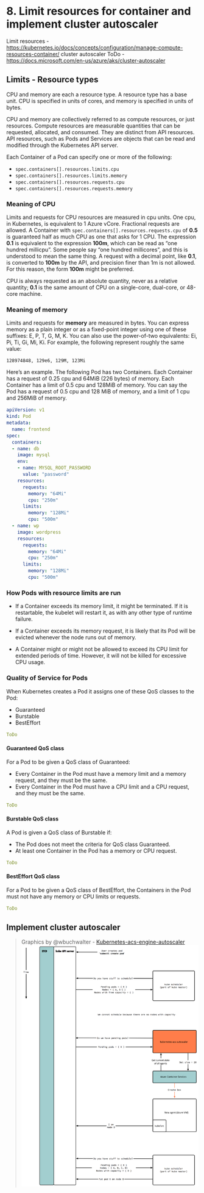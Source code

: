 # 8. Limit resources for container and implement cluster autoscaler


Limit resources  - https://kubernetes.io/docs/concepts/configuration/manage-compute-resources-container/
cluster autoscaler ToDo - https://docs.microsoft.com/en-us/azure/aks/cluster-autoscaler

## Limits - Resource types
CPU and memory are each a resource type. A resource type has a base unit. CPU is specified in units of cores, and memory is specified in units of bytes.

CPU and memory are collectively referred to as compute resources, or just resources. Compute resources are measurable quantities that can be requested, allocated, and consumed. They are distinct from API resources. API resources, such as Pods and Services are objects that can be read and modified through the Kubernetes API server.

Each Container of a Pod can specify one or more of the following:

- `spec.containers[].resources.limits.cpu`
- `spec.containers[].resources.limits.memory`
- `spec.containers[].resources.requests.cpu`
- `spec.containers[].resources.requests.memory`

### Meaning of CPU

Limits and requests for CPU resources are measured in cpu units. One cpu, in Kubernetes, is equivalent to 1 Azure vCore. Fractional requests are allowed. A Container with `spec.containers[].resources.requests.cpu` of **0.5** is guaranteed half as much CPU as one that asks for 1 CPU. The expression **0.1** is equivalent to the expression **100m**, which can be read as “one hundred millicpu”. Some people say “one hundred millicores”, and this is understood to mean the same thing. A request with a decimal point, like **0.1**, is converted to **100m** by the API, and precision finer than 1m is not allowed. For this reason, the form **100m** might be preferred.

CPU is always requested as an absolute quantity, never as a relative quantity; **0.1** is the same amount of CPU on a single-core, dual-core, or 48-core machine.

### Meaning of memory

Limits and requests for **memory** are measured in bytes. You can express memory as a plain integer or as a fixed-point integer using one of these suffixes: E, P, T, G, M, K. You can also use the power-of-two equivalents: Ei, Pi, Ti, Gi, Mi, Ki. For example, the following represent roughly the same value:

```
128974848, 129e6, 129M, 123Mi
```

Here’s an example. The following Pod has two Containers. Each Container has a request of 0.25 cpu and 64MiB (226 bytes) of memory. Each Container has a limit of 0.5 cpu and 128MiB of memory. You can say the Pod has a request of 0.5 cpu and 128 MiB of memory, and a limit of 1 cpu and 256MiB of memory.

```yaml
apiVersion: v1
kind: Pod
metadata:
  name: frontend
spec:
  containers:
  - name: db
    image: mysql
    env:
    - name: MYSQL_ROOT_PASSWORD
      value: "password"
    resources:
      requests:
        memory: "64Mi"
        cpu: "250m"
      limits:
        memory: "128Mi"
        cpu: "500m"
  - name: wp
    image: wordpress
    resources:
      requests:
        memory: "64Mi"
        cpu: "250m"
      limits:
        memory: "128Mi"
        cpu: "500m"
```

### How Pods with resource limits are run


- If a Container exceeds its memory limit, it might be terminated. If it is restartable, the kubelet will restart it, as with any other type of runtime failure.

- If a Container exceeds its memory request, it is likely that its Pod will be evicted whenever the node runs out of memory.

- A Container might or might not be allowed to exceed its CPU limit for extended periods of time. However, it will not be killed for excessive CPU usage.

### Quality of Service for Pods

When Kubernetes creates a Pod it assigns one of these QoS classes to the Pod:

- Guaranteed
- Burstable
- BestEffort

```yaml
ToDo
```

#### Guaranteed QoS class

For a Pod to be given a QoS class of Guaranteed:

- Every Container in the Pod must have a memory limit and a memory request, and they must be the same.
- Every Container in the Pod must have a CPU limit and a CPU request, and they must be the same.

```yaml
ToDo
```

#### Burstable QoS class

A Pod is given a QoS class of Burstable if:

- The Pod does not meet the criteria for QoS class Guaranteed.
- At least one Container in the Pod has a memory or CPU request.

```yaml
ToDo
```

#### BestEffort QoS class

For a Pod to be given a QoS class of BestEffort, the Containers in the Pod must not have any memory or CPU limits or requests.

```yaml
ToDo
```

## Implement cluster autoscaler

> Graphics by @wbuchwalter - [Kubernetes-acs-engine-autoscaler](https://github.com/wbuchwalter/Kubernetes-acs-engine-autoscaler)
![](img/autoscale-process.png)
